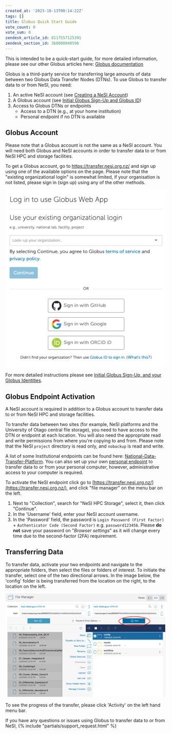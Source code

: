 ```yaml
---
created_at: '2023-10-13T00:14:22Z'
tags: []
title: Globus Quick Start Guide
vote_count: 0
vote_sum: 0
zendesk_article_id: 8117557125391
zendesk_section_id: 360000040596
---
```


This is intended to be a quick-start guide, for more detailed
information, please see our other Globus articles here: [Globus documentation](Data_Transfer_using_Globus_V5.md)

Globus is a third-party service for transferring large amounts of data
between two Globus Data Transfer Nodes (DTNs). To use Globus to transfer
data to or from NeSI, you need:

1. An active NeSI account (see
  [Creating a NeSI Account](../../Getting_Started/Accounts-Projects_and_Allocations/Creating_a_NeSI_Account_Profile.md))
2. A Globus account (see
  [Initial Globus Sign-Up and Globus ID](../../Storage/Data_Transfer_Services/Initial_Globus_Sign_Up-and_your_Globus_Identities.md))
3. Access to Globus DTNs or endpoints  
    - Access to a DTN (e.g., at your home institution)
    - Personal endpoint if no DTN is available

## Globus Account

Please note that a Globus account is not the same as a NeSI account. You
will need both Globus and NeSI accounts in order to transfer data to or
from NeSI HPC and storage facilities.

To get a Globus account, go to <https://transfer.nesi.org.nz/> and sign
up using one of the available options on the page. Please note that the
"existing organizational login" is somewhat limited, if your
organisation is not listed, please sign in (sign up) using any of the
other methods.

![Globus\_login.png](../../assets/images/Globus_Quick_Start_Guide.png)

For more detailed instructions please see [Initial Globus Sign-Up, and
your Globus
Identities](../../Storage/Data_Transfer_Services/Initial_Globus_Sign_Up-and_your_Globus_Identities.md).

## Globus Endpoint Activation

A NeSI account is required in addition to a Globus account to transfer
data to or from NeSI HPC and storage facilities. 

To transfer data between two sites (for example, NeSI platforms and the University of Otago central file storage), you need to have access to the DTN or
endpoint at each location. You will also need the appropriate read and write permissions from where you're
copying to and from. Please note that the NeSI `project` directory is read only, and `nobackup` is read and write.

A list of some Institutional endpoints can be found here:
[National-Data-Transfer-Platform](../../Storage/Data_Transfer_Services/National_Data_Transfer_Platform.md).
You can also set up your own [personal
endpoint](../../Storage/Data_Transfer_Services/Personal_Globus_Endpoint_Configuration.md)
to transfer data to or from your personal computer, however,
administrative access to your computer is required.

To activate the NeSI endpoint click go to
[https://transfer.nesi.org.nz/](https://transfer.nesi.org.nz/)  and click "file manager" on the menu
bar on the left.

1. Next to "Collection", search for "NeSI HPC Storage", select
    it, then click "Continue".
2. In the 'Username' field, enter your NeSI account username.
3. In the 'Password' field, the password is
    `Login Password (First Factor)` +
    `Authenticator Code (Second Factor)` e.g. `password123456`. Please
    **do not** save your password on "*Browser settings*" as it will
    change every time due to the second-factor (2FA) requirement.


## Transferring Data

To transfer data, activate your two endpoints and navigate to the
appropriate folders, then select the files or folders of interest. To
initiate the transfer, select one of the two directional arrows. In the
image below, the 'config' folder is being transferred from the location
on the right, to the location on the left.

![Globus_transfer_data.png](../../assets/images/Globus_Quick_Start_Guide_1.png)

To see the progress of the transfer, please click 'Activity' on the left
hand menu bar.

If you have any questions or issues using Globus to transfer data to or
from NeSI, {% include "partials/support_request.html" %}
